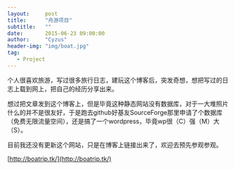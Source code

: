```yaml
---
layout:     post
title:      "舟游项目" 
subtitle:   ""
date:       2015-06-23 09:00:00
author:     "Cyzus"
header-img: "img/boat.jpg"
tag:
   - Project
---
```


个人很喜欢旅游，写过很多旅行日志，建玩这个博客后，突发奇想，想把写过的日志上载到网上，把自己的经历分享出来。

想过把文章发到这个博客上，但是毕竟这种静态网站没有数据库，对于一大堆照片什么的并不是很友好，于是跑去github好基友SourceForge那里申请了个数据库（免费无限流量空间），还是搞了一个wordpress，毕竟wp很（C）强（M）大（S）。

目前我还没有更新这个网站，只是在博客上链接出来了，欢迎去预先参观参观。

[http://boatrip.tk/](http://boatrip.tk/)


